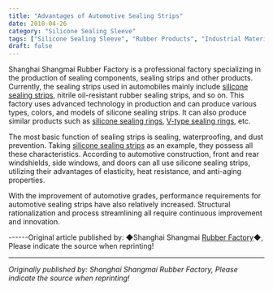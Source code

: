 ```yaml
---
title: "Advantages of Automotive Sealing Strips"
date: 2010-04-26
category: "Silicone Sealing Sleeve"
tags: ["Silicone Sealing Sleeve", "Rubber Products", "Industrial Materials"]
draft: false
---
```


Shanghai Shangmai Rubber Factory is a professional factory specializing in the production of sealing components, sealing strips and other products. Currently, the sealing strips used in automobiles mainly include [silicone sealing strips](http://www.smpolymer.com/guijiaomifengtiao/), nitrile oil-resistant rubber sealing strips, and so on. This factory uses advanced technology in production and can produce various types, colors, and models of silicone sealing strips. It can also produce similar products such as [silicone sealing rings](http://www.smpolymer.com/), [V-type sealing rings](http://www.smpolymer.com/), etc.

The most basic function of sealing strips is sealing, waterproofing, and dust prevention. Taking [silicone sealing strips](http://www.smpolymer.com/guijiaomifengtiao/) as an example, they possess all these characteristics. According to automotive construction, front and rear windshields, side windows, and doors can all use silicone sealing strips, utilizing their advantages of elasticity, heat resistance, and anti-aging properties.

With the improvement of automotive grades, performance requirements for automotive sealing strips have also relatively increased. Structural rationalization and process streamlining all require continuous improvement and innovation.

------Original article published by: ◆Shanghai Shangmai [Rubber Factory](http://www.smpolymer.com/)◆, Please indicate the source when reprinting!

---

*Originally published by: Shanghai Shangmai Rubber Factory, Please indicate the source when reprinting!*
